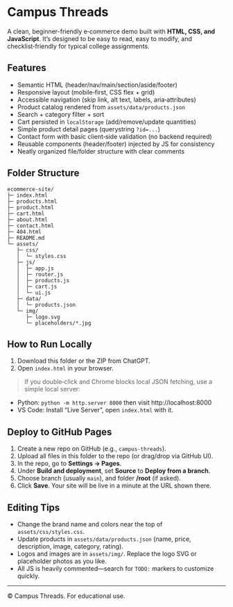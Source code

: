 # Campus Threads

A clean, beginner-friendly e‑commerce demo built with **HTML, CSS, and JavaScript**. 
It’s designed to be easy to read, easy to modify, and checklist‑friendly for typical college assignments.

## Features
- Semantic HTML (header/nav/main/section/aside/footer)
- Responsive layout (mobile‑first, CSS flex + grid)
- Accessible navigation (skip link, alt text, labels, aria‑attributes)
- Product catalog rendered from `assets/data/products.json`
- Search + category filter + sort
- Cart persisted in `localStorage` (add/remove/update quantities)
- Simple product detail pages (querystring `?id=...`)
- Contact form with basic client‑side validation (no backend required)
- Reusable components (header/footer) injected by JS for consistency
- Neatly organized file/folder structure with clear comments

## Folder Structure
```
ecommerce-site/
├─ index.html
├─ products.html
├─ product.html
├─ cart.html
├─ about.html
├─ contact.html
├─ 404.html
├─ README.md
└─ assets/
   ├─ css/
   │  └─ styles.css
   ├─ js/
   │  ├─ app.js
   │  ├─ router.js
   │  ├─ products.js
   │  ├─ cart.js
   │  └─ ui.js
   ├─ data/
   │  └─ products.json
   └─ img/
      ├─ logo.svg
      └─ placeholders/*.jpg
```

## How to Run Locally
1. Download this folder or the ZIP from ChatGPT.
2. Open `index.html` in your browser.

> If you double‑click and Chrome blocks local JSON fetching, use a simple local server:
- Python: `python -m http.server 8000` then visit http://localhost:8000
- VS Code: Install “Live Server”, open `index.html` with it.

## Deploy to GitHub Pages
1. Create a new repo on GitHub (e.g., `campus-threads`).
2. Upload all files in this folder to the repo (or drag/drop via GitHub UI).
3. In the repo, go to **Settings → Pages**.
4. Under **Build and deployment**, set **Source** to **Deploy from a branch**.
5. Choose branch (usually `main`), and folder **/root** (if asked).
6. Click **Save**. Your site will be live in a minute at the URL shown there.

## Editing Tips
- Change the brand name and colors near the top of `assets/css/styles.css`.
- Update products in `assets/data/products.json` (name, price, description, image, category, rating).
- Logos and images are in `assets/img/`. Replace the logo SVG or placeholder photos as you like.
- All JS is heavily commented—search for `TODO:` markers to customize quickly.

---

© Campus Threads. For educational use.
